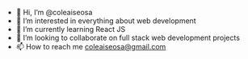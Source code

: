 - 👋 Hi, I’m @coleaiseosa
- 👀 I’m interested in everything about web development
- 🌱 I’m currently learning React JS
- 💞️ I’m looking to collaborate on full stack web development projects
- 📫 How to reach me coleaiseosa@gmail.com

<!---
coleaiseosa/coleaiseosa is a ✨ special ✨ repository because its `README.md` (this file) appears on your GitHub profile.
You can click the Preview link to take a look at your changes.
--->
